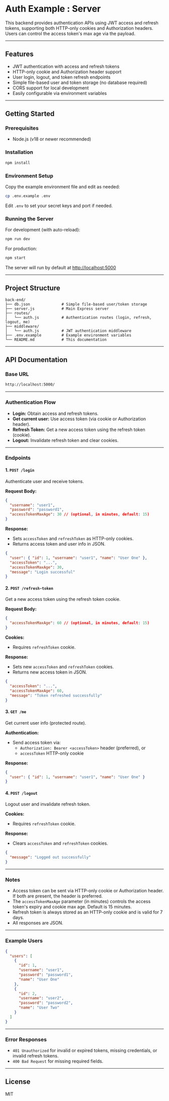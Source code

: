 # Auth Example : Server

This backend provides authentication APIs using JWT access and refresh tokens, supporting both HTTP-only cookies and Authorization headers. Users can control the access token's max age via the payload.

---

## Features

- JWT authentication with access and refresh tokens
- HTTP-only cookie and Authorization header support
- User login, logout, and token refresh endpoints
- Simple file-based user and token storage (no database required)
- CORS support for local development
- Easily configurable via environment variables

---

## Getting Started

### Prerequisites

- Node.js (v18 or newer recommended)

### Installation

```bash
npm install
```

### Environment Setup

Copy the example environment file and edit as needed:

```bash
cp .env.example .env
```

Edit `.env` to set your secret keys and port if needed.

### Running the Server

For development (with auto-reload):

```bash
npm run dev
```

For production:

```bash
npm start
```

The server will run by default at [http://localhost:5000](http://localhost:5000)

---

## Project Structure

```text
back-end/
├── db.json              # Simple file-based user/token storage
├── server.js            # Main Express server
├── routes/
│   └── auth.js          # Authentication routes (login, refresh, logout, me)
├── middleware/
│   └── auth.js          # JWT authentication middleware
├── .env.example         # Example environment variables
└── README.md            # This documentation
```

---

## API Documentation

### Base URL

```bash
http://localhost:5000/
```

---

### Authentication Flow

- **Login:** Obtain access and refresh tokens.
- **Get current user:** Use access token (via cookie or Authorization header).
- **Refresh Token:** Get a new access token using the refresh token (cookie).
- **Logout:** Invalidate refresh token and clear cookies.

---

### Endpoints

#### 1. `POST /login`

Authenticate user and receive tokens.

**Request Body:**

```json
{
  "username": "user1",
  "password": "password1",
  "accessTokenMaxAge": 30 // (optional, in minutes, default: 15)
}
```

**Response:**

- Sets `accessToken` and `refreshToken` as HTTP-only cookies.
- Returns access token and user info in JSON.

```json
{
  "user": { "id": 1, "username": "user1", "name": "User One" },
  "accessToken": "...",
  "accessTokenMaxAge": 30,
  "message": "Login successful"
}
```

#### 2. `POST /refresh-token`

Get a new access token using the refresh token cookie.

**Request Body:**

```json
{
  "accessTokenMaxAge": 60 // (optional, in minutes, default: 15)
}
```

**Cookies:**

- Requires `refreshToken` cookie.

**Response:**

- Sets new `accessToken` and `refreshToken` cookies.
- Returns new access token in JSON.

```json
{
  "accessToken": "...",
  "accessTokenMaxAge": 60,
  "message": "Token refreshed successfully"
}
```

#### 3. `GET /me`

Get current user info (protected route).

**Authentication:**

- Send access token via:
  - `Authorization: Bearer <accessToken>` header (preferred), or
  - `accessToken` HTTP-only cookie

**Response:**

```json
{
  "user": { "id": 1, "username": "user1", "name": "User One" }
}
```

#### 4. `POST /logout`

Logout user and invalidate refresh token.

**Cookies:**

- Requires `refreshToken` cookie.

**Response:**

- Clears `accessToken` and `refreshToken` cookies.

```json
{
  "message": "Logged out successfully"
}
```

---

### Notes

- Access token can be sent via HTTP-only cookie or Authorization header. If both are present, the header is preferred.
- The `accessTokenMaxAge` parameter (in minutes) controls the access token's expiry and cookie max age. Default is 15 minutes.
- Refresh token is always stored as an HTTP-only cookie and is valid for 7 days.
- All responses are JSON.

---

### Example Users

```json
{
  "users": [
    {
      "id": 1,
      "username": "user1",
      "password": "password1",
      "name": "User One"
    },
    {
      "id": 2,
      "username": "user2",
      "password": "password2",
      "name": "User Two"
    }
  ]
}
```

---

### Error Responses

- `401 Unauthorized` for invalid or expired tokens, missing credentials, or invalid refresh tokens.
- `400 Bad Request` for missing required fields.

---

## License

MIT
